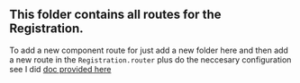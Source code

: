 ## This folder contains all routes for the Registration.

To add a new component route for just add a new folder here and then add a new route in the `Registration.router` plus
do the neccesary configuration see I did [doc provided here](../index.md)
